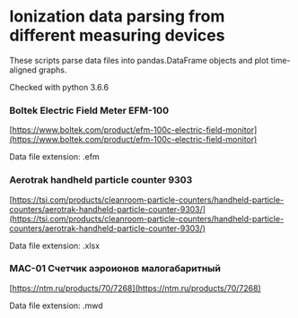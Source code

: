 # Ionization data parsing from different measuring devices
These scripts parse data files into pandas.DataFrame objects and plot time-aligned graphs.

Checked with python 3.6.6


### Boltek Electric Field Meter EFM-100
[https://www.boltek.com/product/efm-100c-electric-field-monitor](https://www.boltek.com/product/efm-100c-electric-field-monitor)

Data file extension: .efm

### Aerotrak handheld particle counter 9303
[https://tsi.com/products/cleanroom-particle-counters/handheld-particle-counters/aerotrak-handheld-particle-counter-9303/](https://tsi.com/products/cleanroom-particle-counters/handheld-particle-counters/aerotrak-handheld-particle-counter-9303/)

Data file extension: .xlsx

### МАС-01 Счетчик аэроионов малогабаритный
[https://ntm.ru/products/70/7268](https://ntm.ru/products/70/7268)

Data file extension: .mwd
